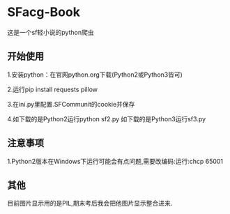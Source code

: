 # SFacg-Book
这是一个sf轻小说的python爬虫

## 开始使用
 1.安装python：在官网python.org下载(Python2或Python3皆可)

 2.运行pip install requests pillow
 
 3.在ini.py里配置.SFCommunit的cookie并保存
 
 4.如下载的是Python2运行python sf2.py
 如下载的是Python3运行sf3.py
 
## 注意事项

1.Python2版本在Windows下运行可能会有点问题,需要改编码:运行:chcp 65001

## 其他

目前图片显示用的是PIL,期末考后我会把他图片显示整合进来.
